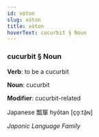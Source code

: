 ```yaml
---
id: xöton
slug: xöton
title: xöton
hoverText: cucurbit § Noun
---
```


### cucurbit § Noun

**Verb**: to be a cucurbit

**Noun**: cucurbit

**Modifier**: cucurbit-related

Japanese 瓢箪 hyōtan [ço̞ːtã̠ɴ]

*Japonic Language Family*